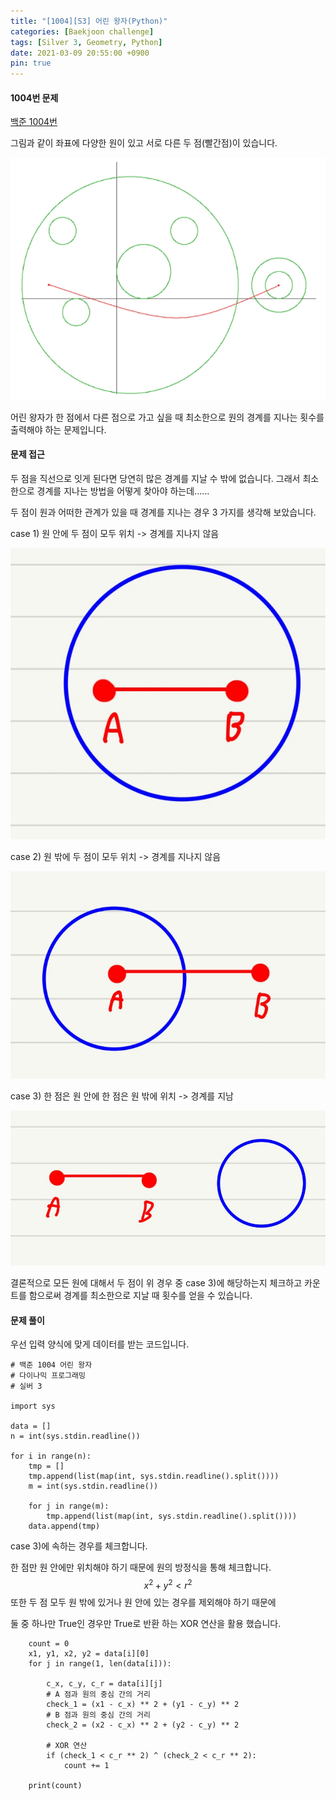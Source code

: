 ```yaml
---
title: "[1004][S3] 어린 왕자(Python)"
categories: [Baekjoon challenge]
tags: [Silver 3, Geometry, Python]
date: 2021-03-09 20:55:00 +0900
pin: true
---
```


#### 1004번 문제

[백준 1004번](https://www.acmicpc.net/problem/1004)

그림과 같이 좌표에 다양한 원이 있고 서로 다른 두 점(빨간점)이 있습니다. 

![](https://github.com/Jihackstory/Jihackstory.github.io/blob/main/assets/images/BJ_1004_1.jpg?raw=true)

어린 왕자가 한 점에서 다른 점으로 가고 싶을 때 최소한으로 원의 경계를 지나는 횟수를 출력해야 하는 문제입니다.

#### 문제 접근

두 점을 직선으로 잇게 된다면 당연히 많은 경계를 지날 수 밖에 없습니다. 그래서 최소한으로 경계를 지나는 방법을 어떻게 찾아야 하는데......

두 점이 원과 어떠한 관계가 있을 때 경계를 지나는 경우 3 가지를 생각해 보았습니다.

case 1) 원 안에 두 점이 모두 위치 -> 경계를 지나지 않음

![](https://github.com/Jihackstory/Jihackstory.github.io/blob/main/assets/images/BJ_1004_2.jpg?raw=true)



case 2) 원 밖에 두 점이 모두 위치 -> 경계를 지나지 않음

![](https://github.com/Jihackstory/Jihackstory.github.io/blob/main/assets/images/BJ_1004_3.jpg?raw=true)



case 3) 한 점은 원 안에 한 점은 원 밖에 위치 -> 경계를 지남

![](https://github.com/Jihackstory/Jihackstory.github.io/blob/main/assets/images/BJ_1004_4.jpg?raw=true)



결론적으로 모든 원에 대해서 두 점이 위 경우 중 case 3)에 해당하는지 체크하고 카운트를 함으로써 경계를 최소한으로 지날 때 횟수를 얻을 수 있습니다.



#### 문제 풀이



우선 입력 양식에 맞게 데이터를 받는 코드입니다.

```
# 백준 1004 어린 왕자
# 다이나믹 프로그래밍
# 실버 3

import sys

data = []
n = int(sys.stdin.readline())

for i in range(n):
    tmp = []
    tmp.append(list(map(int, sys.stdin.readline().split())))
    m = int(sys.stdin.readline())

    for j in range(m):
        tmp.append(list(map(int, sys.stdin.readline().split())))
    data.append(tmp)

```



case 3)에 속하는 경우를 체크합니다.

한 점만 원 안에만 위치해야 하기 때문에 원의 방정식을 통해 체크합니다.
$$
x^2+y^2 < r^2
$$
또한 두 점 모두 원 밖에 있거나 원 안에 있는 경우를 제외해야 하기 때문에 

둘 중 하나만 True인 경우만 True로 반환 하는 XOR 연산을 활용 했습니다.

```
    count = 0
    x1, y1, x2, y2 = data[i][0]
    for j in range(1, len(data[i])):

        c_x, c_y, c_r = data[i][j]
        # A 점과 원의 중심 간의 거리
        check_1 = (x1 - c_x) ** 2 + (y1 - c_y) ** 2
        # B 점과 원의 중심 간의 거리
        check_2 = (x2 - c_x) ** 2 + (y2 - c_y) ** 2
		
        # XOR 연산
        if (check_1 < c_r ** 2) ^ (check_2 < c_r ** 2):
            count += 1

    print(count)
```
